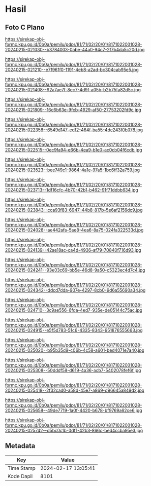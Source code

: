 # Hasil

## Foto C Plano

https://sirekap-obj-formc.kpu.go.id/0b0a/pemilu/pdpr/81/71/02/20/01/8171022001028-20240215-021030--b3784003-0abe-44a0-94c7-2f7b4da5c20d.jpg

https://sirekap-obj-formc.kpu.go.id/0b0a/pemilu/pdpr/81/71/02/20/01/8171022001028-20240215-021210--e7f961f0-1191-4eb8-a2ad-bc304cab95e5.jpg

https://sirekap-obj-formc.kpu.go.id/0b0a/pemilu/pdpr/81/71/02/20/01/8171022001028-20240215-021408--92a7ae7f-8ec7-4d9f-a05b-b2b75fa82d5c.jpg

https://sirekap-obj-formc.kpu.go.id/0b0a/pemilu/pdpr/81/71/02/20/01/8171022001028-20240215-021809--16c6b63e-9fcb-4929-af50-27753202fd9c.jpg

https://sirekap-obj-formc.kpu.go.id/0b0a/pemilu/pdpr/81/71/02/20/01/8171022001028-20240215-022358--6549d147-edf2-464f-ba55-4de243f0b078.jpg

https://sirekap-obj-formc.kpu.go.id/0b0a/pemilu/pdpr/81/71/02/20/01/8171022001028-20240215-022515--0ec9fa94-e66b-4ea9-b1e0-ac0cb04f6cdb.jpg

https://sirekap-obj-formc.kpu.go.id/0b0a/pemilu/pdpr/81/71/02/20/01/8171022001028-20240215-023523--bee749c1-9864-4a1e-97a5-1bc6ff32a759.jpg

https://sirekap-obj-formc.kpu.go.id/0b0a/pemilu/pdpr/81/71/02/20/01/8171022001028-20240215-023713--1df16cfc-4b70-42b1-b462-91f71ddbb634.jpg

https://sirekap-obj-formc.kpu.go.id/0b0a/pemilu/pdpr/81/71/02/20/01/8171022001028-20240215-023843--cca93f83-6947-44b8-817b-5e6af2156dc9.jpg

https://sirekap-obj-formc.kpu.go.id/0b0a/pemilu/pdpr/81/71/02/20/01/8171022001028-20240215-024028--ae442afa-5ae8-4ea6-8a75-024fa322533d.jpg

https://sirekap-obj-formc.kpu.go.id/0b0a/pemilu/pdpr/81/71/02/20/01/8171022001028-20240215-024139--42ae18ac-ca4d-4936-af79-70840f716d93.jpg

https://sirekap-obj-formc.kpu.go.id/0b0a/pemilu/pdpr/81/71/02/20/01/8171022001028-20240215-024241--93e03c69-bb5e-46d8-9a50-c5323ec4d7c4.jpg

https://sirekap-obj-formc.kpu.go.id/0b0a/pemilu/pdpr/81/71/02/20/01/8171022001028-20240215-024342--ddcd7dda-907e-4297-8cb0-9d6a55690a34.jpg

https://sirekap-obj-formc.kpu.go.id/0b0a/pemilu/pdpr/81/71/02/20/01/8171022001028-20240215-024710--3c9ae556-6fda-4ed7-935e-de05144c75ac.jpg

https://sirekap-obj-formc.kpu.go.id/0b0a/pemilu/pdpr/81/71/02/20/01/8171022001028-20240215-024915--e5f5d783-51c6-4335-8343-951876555663.jpg

https://sirekap-obj-formc.kpu.go.id/0b0a/pemilu/pdpr/81/71/02/20/01/8171022001028-20240215-025020--b95b35d9-c06b-4c58-a601-bed4071e7a40.jpg

https://sirekap-obj-formc.kpu.go.id/0b0a/pemilu/pdpr/81/71/02/20/01/8171022001028-20240215-025308--50dddf58-d619-4a36-acb7-5402078fef6f.jpg

https://sirekap-obj-formc.kpu.go.id/0b0a/pemilu/pdpr/81/71/02/20/01/8171022001028-20240215-025418--2f32cad0-a58d-45e7-a869-d96645a849d2.jpg

https://sirekap-obj-formc.kpu.go.id/0b0a/pemilu/pdpr/81/71/02/20/01/8171022001028-20240215-025658--49de7719-1a0f-4420-b678-bf9769a62ce6.jpg

https://sirekap-obj-formc.kpu.go.id/0b0a/pemilu/pdpr/81/71/02/20/01/8171022001028-20240215-025742--d5bc0c1b-0df1-42b3-866c-bed4ccba95e3.jpg


## Metadata

| Key        | Value               |
| ---------- | ------------------- |
| Time Stamp | 2024-02-17 13:05:41 |
| Kode Dapil | 8101                |



